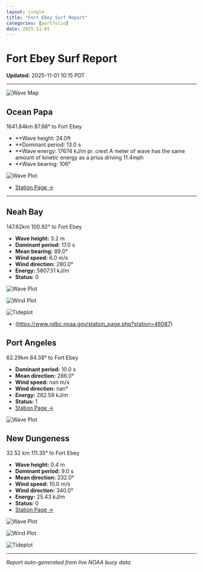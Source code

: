 ```yaml
---
layout: single
title: "Fort Ebey Surf Report"
categories: [portfolio]
date: 2025-11-01
---
```


# Fort Ebey Surf Report
**Updated:** 2025-11-01 10:15 PDT

---
![Wave Map](/plots/maps/pacific.png)

## Ocean Papa 
1641.84km 87.88° to Fort Ebey
- **Wave height: 24.0ft
- **Dominant period: 13.0 s
- **Wave energy: 17674 kJ/m pr. crest
A meter of wave has the same amount of kinetic energy as a prius driving 11.4mph
- **Wave bearing: 106°

![Wave Plot](/plots/waves/Ocean_Papa.png) 

- [Station Page →](https://www.ndbc.noaa.gov/station_page.php?station=46246)
---

## Neah Bay 
147.62km 100.92° to Fort Ebey

- **Wave height:** 3.2 m  
- **Dominant period:** 17.0 s  
- **Mean bearing:** 89.0°  
- **Wind speed:** 6.0 m/s  
- **Wind direction:** 280.0°  
- **Energy:** 5807.51 kJ/m 
- **Status:** 0  

![Wave Plot](/plots/waves/Neah_Bay.png)

![Wind Plot](/plots/wind/Neah_Bay.png) 

![Tideplot](/plots/tidecurrent/Neah_Bay.png) 

- (https://www.ndbc.noaa.gov/station_page.php?station=46087)



## Port Angeles 
62.29km 84.38° to Fort Ebey 
- **Dominant period:** 10.0 s  
- **Mean direction:** 286.0°  
- **Wind speed:** nan m/s  
- **Wind direction:** nan°  
- **Energy:** 282.59 kJ/m  
- **Status:** 1  
- [Station Page →](https://www.ndbc.noaa.gov/station_page.php?station=46267)

![Wave Plot](/plots/waves/Port_Angelis.png)



## New Dungeness 
32.52 km 111.35° to Fort Ebey 

- **Wave height:** 0.4 m  
- **Dominant period:** 9.0 s  
- **Mean direction:** 232.0°  
- **Wind speed:** 10.0 m/s  
- **Wind direction:** 340.0°  
- **Energy:** 25.43 kJ/m  
- **Status:** 0  
- [Station Page →](https://www.ndbc.noaa.gov/station_page.php?station=46088)

![Wave Plot](/plots/waves/New_Dungeness.png)

![Wind Plot](/plots/wind/New_Dungeness.png)

![Tideplot](/plots/tidecurrent/New_Dungeness.png)

---


*Report auto-generated from live NOAA buoy data.*
